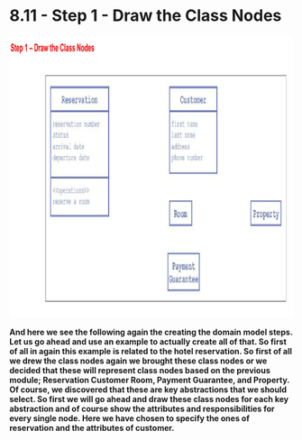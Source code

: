 # 8.11 - Step 1 - Draw the Class Nodes

<img src="/images/08_11_01.jpg" width="800" height="500">

**And here we see the following again the creating the domain model steps. Let us go ahead and use an example to actually create all of that. So first of all in again this example is related to the hotel reservation. So first of all we drew the class nodes again we brought these class nodes or we decided that these will represent class nodes based on the previous module; Reservation Customer Room, Payment Guarantee, and Property. Of course, we discovered that these are key abstractions that we should select. So first we will go ahead and draw these class nodes for each key abstraction and of course show the attributes and responsibilities for every single node. Here we have chosen to specify the ones of reservation and the attributes of customer.**